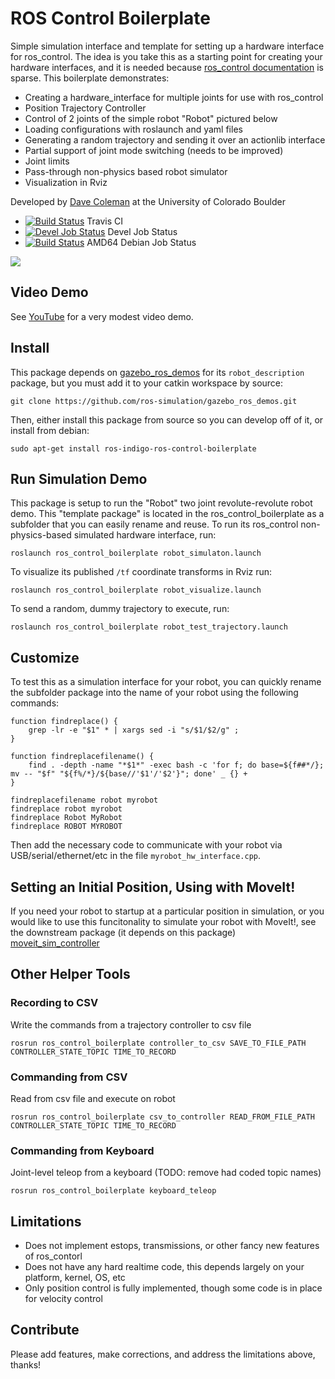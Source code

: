 # ROS Control Boilerplate

Simple simulation interface and template for setting up a hardware interface for ros_control. The idea is you take this as a starting point for creating your hardware interfaces, and it is needed because [ros_control documentation](http://wiki.ros.org/ros_control) is sparse. This boilerplate demonstrates:

 - Creating a hardware_interface for multiple joints for use with ros_control
 - Position Trajectory Controller
 - Control of 2 joints of the simple robot "Robot" pictured below
 - Loading configurations with roslaunch and yaml files
 - Generating a random trajectory and sending it over an actionlib interface
 - Partial support of joint mode switching (needs to be improved)
 - Joint limits
 - Pass-through non-physics based robot simulator
 - Visualization in Rviz

Developed by [Dave Coleman](http://dav.ee/) at the University of Colorado Boulder

 * [![Build Status](https://travis-ci.org/davetcoleman/ros_control_boilerplate.svg)](https://travis-ci.org/davetcoleman/ros_control_boilerplate) Travis CI
 * [![Devel Job Status](http://jenkins.ros.org/buildStatus/icon?job=devel-indigo-ros_control_boilerplate)](http://jenkins.ros.org/job/devel-indigo-ros_control_boilerplate) Devel Job Status
 * [![Build Status](http://jenkins.ros.org/buildStatus/icon?job=ros-indigo-ros-control-boilerplate_binarydeb_trusty_amd64)](http://jenkins.ros.org/job/ros-indigo-ros-control-boilerplate_binarydeb_trusty_amd64/) AMD64 Debian Job Status

<img src="https://raw.githubusercontent.com/davetcoleman/ros_control_boilerplate/jade-devel/resources/screenshot.png"/>


## Video Demo

See [YouTube](https://www.youtube.com/watch?v=Tpj2tx9uZ-o) for a very modest video demo.

## Install

This package depends on [gazebo_ros_demos](https://github.com/ros-simulation/gazebo_ros_demos) for its ``robot_description`` package, but you must add it to your catkin workspace by source:

    git clone https://github.com/ros-simulation/gazebo_ros_demos.git

Then, either install this package from source so you can develop off of it, or install from debian:

    sudo apt-get install ros-indigo-ros-control-boilerplate

## Run Simulation Demo

This package is setup to run the "Robot" two joint revolute-revolute robot demo. This "template package" is located in the ros_control_boilerplate as a subfolder that you can easily rename and reuse. To run its ros_control non-physics-based simulated hardware interface, run:

    roslaunch ros_control_boilerplate robot_simulaton.launch

To visualize its published ``/tf`` coordinate transforms in Rviz run:

    roslaunch ros_control_boilerplate robot_visualize.launch

To send a random, dummy trajectory to execute, run:

    roslaunch ros_control_boilerplate robot_test_trajectory.launch

## Customize

To test this as a simulation interface for your robot, you can quickly rename the subfolder package into the name of your robot using the following commands:

```
function findreplace() {
    grep -lr -e "$1" * | xargs sed -i "s/$1/$2/g" ;
}

function findreplacefilename() {
    find . -depth -name "*$1*" -exec bash -c 'for f; do base=${f##*/}; mv -- "$f" "${f%/*}/${base//'$1'/'$2'}"; done' _ {} +
}

findreplacefilename robot myrobot
findreplace robot myrobot
findreplace Robot MyRobot
findreplace ROBOT MYROBOT
```

Then add the necessary code to communicate with your robot via USB/serial/ethernet/etc in the file ``myrobot_hw_interface.cpp``.

## Setting an Initial Position, Using with MoveIt!

If you need your robot to startup at a particular position in simulation, or you would like to use this funcitonality to simulate your robot with MoveIt!, see the downstream package (it depends on this package) [moveit_sim_controller](https://github.com/davetcoleman/moveit_sim_controller)

## Other Helper Tools

### Recording to CSV

Write the commands from a trajectory controller to csv file

    rosrun ros_control_boilerplate controller_to_csv SAVE_TO_FILE_PATH CONTROLLER_STATE_TOPIC TIME_TO_RECORD

### Commanding from CSV

Read from csv file and execute on robot

    rosrun ros_control_boilerplate csv_to_controller READ_FROM_FILE_PATH CONTROLLER_STATE_TOPIC TIME_TO_RECORD

### Commanding from Keyboard

Joint-level teleop from a keyboard (TODO: remove had coded topic names)

    rosrun ros_control_boilerplate keyboard_teleop

## Limitations

 - Does not implement estops, transmissions, or other fancy new features of ros_contorl
 - Does not have any hard realtime code, this depends largely on your platform, kernel, OS, etc
 - Only position control is fully implemented, though some code is in place for velocity control

## Contribute

Please add features, make corrections, and address the limitations above, thanks!
